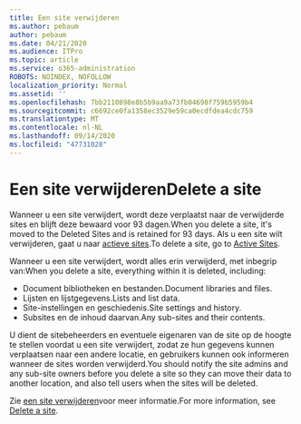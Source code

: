 ```yaml
---
title: Een site verwijderen
ms.author: pebaum
author: pebaum
ms.date: 04/21/2020
ms.audience: ITPro
ms.topic: article
ms.service: o365-administration
ROBOTS: NOINDEX, NOFOLLOW
localization_priority: Normal
ms.assetid: ''
ms.openlocfilehash: 7bb2110898e8b5b9aa9a73fb04698f759b5959b4
ms.sourcegitcommit: c6692ce0fa1358ec3529e59ca0ecdfdea4cdc759
ms.translationtype: MT
ms.contentlocale: nl-NL
ms.lasthandoff: 09/14/2020
ms.locfileid: "47731028"
---
```

# <a name="delete-a-site"></a><span data-ttu-id="637c6-102">Een site verwijderen</span><span class="sxs-lookup"><span data-stu-id="637c6-102">Delete a site</span></span>

<span data-ttu-id="637c6-103">Wanneer u een site verwijdert, wordt deze verplaatst naar de verwijderde sites en blijft deze bewaard voor 93 dagen.</span><span class="sxs-lookup"><span data-stu-id="637c6-103">When you delete a site, it's moved to the Deleted Sites and is retained for 93 days.</span></span> <span data-ttu-id="637c6-104">Als u een site wilt verwijderen, gaat u naar [actieve sites](https://admin.microsoft.com/sharepoint?page=sitemanagement&modern=true).</span><span class="sxs-lookup"><span data-stu-id="637c6-104">To delete a site, go to [Active Sites](https://admin.microsoft.com/sharepoint?page=sitemanagement&modern=true).</span></span> 

<span data-ttu-id="637c6-105">Wanneer u een site verwijdert, wordt alles erin verwijderd, met inbegrip van:</span><span class="sxs-lookup"><span data-stu-id="637c6-105">When you delete a site, everything within it is deleted, including:</span></span>

- <span data-ttu-id="637c6-106">Document bibliotheken en bestanden.</span><span class="sxs-lookup"><span data-stu-id="637c6-106">Document libraries and files.</span></span>
- <span data-ttu-id="637c6-107">Lijsten en lijstgegevens.</span><span class="sxs-lookup"><span data-stu-id="637c6-107">Lists and list data.</span></span>
- <span data-ttu-id="637c6-108">Site-instellingen en geschiedenis.</span><span class="sxs-lookup"><span data-stu-id="637c6-108">Site settings and history.</span></span>
- <span data-ttu-id="637c6-109">Subsites en de inhoud daarvan.</span><span class="sxs-lookup"><span data-stu-id="637c6-109">Any sub-sites and their contents.</span></span>

<span data-ttu-id="637c6-110">U dient de sitebeheerders en eventuele eigenaren van de site op de hoogte te stellen voordat u een site verwijdert, zodat ze hun gegevens kunnen verplaatsen naar een andere locatie, en gebruikers kunnen ook informeren wanneer de sites worden verwijderd.</span><span class="sxs-lookup"><span data-stu-id="637c6-110">You should notify the site admins and any sub-site owners before you delete a site so they can move their data to another location, and also tell users when the sites will be deleted.</span></span>

<span data-ttu-id="637c6-111">Zie [een site verwijderen](https://docs.microsoft.com/sharepoint/delete-site-collection)voor meer informatie.</span><span class="sxs-lookup"><span data-stu-id="637c6-111">For more information, see [Delete a site](https://docs.microsoft.com/sharepoint/delete-site-collection).</span></span>
